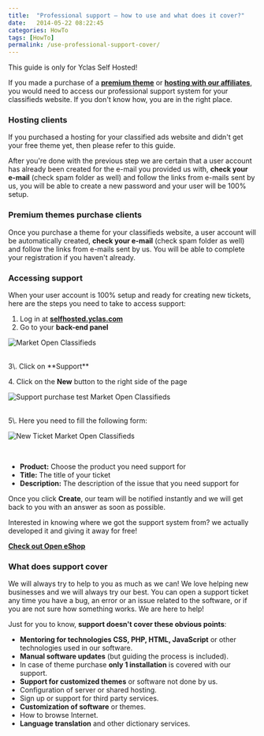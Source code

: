 ```yaml
---
title:  "Professional support – how to use and what does it cover?"
date:   2014-05-22 08:22:45
categories: HowTo
tags: [HowTo]
permalink: /use-professional-support-cover/
---
```

<div class="alert alert-warning">
<strong><i class="glyphicon glyphicon-warning-sign"></i> </strong> This guide is only for Yclas Self Hosted!
</div>

If you made a purchase of a **[premium theme](https://selfhosted.yclas.com/themes/)** or **[hosting with our affiliates](http://open-classifieds.com/hosting/)**, you would need to access our professional support system for your classifieds website. If you don't know how, you are in the right place.

### Hosting clients

If you purchased a hosting for your classified ads website and didn't get your free theme yet, then please refer to this guide.

After you're done with the previous step we are certain that a user account has already been created for the e-mail you provided us with, **check your e-mail** (check spam folder as well) and follow the links from e-mails sent by us, you will be able to create a new password and your user will be 100% setup.

### Premium themes purchase clients

Once you purchase a theme for your classifieds website, a user account will be automatically created, **check your e-mail** (check spam folder as well) and follow the links from e-mails sent by us. You will be able to complete your registration if you haven't already.

### Accessing support

When your user account is 100% setup and ready for creating new tickets, here are the steps you need to take to access support: 

1. Log in at **[selfhosted.yclas.com](https://selfhosted.yclas.com/oc-panel/auth/login)** 
2. Go to your **back-end panel** 

![Market Open Classifieds](//open-classifieds.com/wp-content/uploads/2014/05/Market-Open-Classifieds-1024x617.png) 

<br>
3\. Click on **Support** 

4\. Click on the **New** button to the right side of the page

![Support purchase test Market Open Classifieds](//open-classifieds.com/wp-content/uploads/2014/05/Support-purchase-test-Market-Open-Classifieds-1024x225.png) 

<br>
5\. Here you need to fill the following form: 

![New Ticket Market Open Classifieds](//open-classifieds.com/wp-content/uploads/2014/05/New-Ticket-Market-Open-Classifieds-1024x580.png)

<br>

+ **Product:** Choose the product you need support for
+ **Title:** The title of your ticket
+ **Description:** The description of the issue that you need support for

Once you click **Create**, our team will be notified instantly and we will get back to you with an answer as soon as possible. 

Interested in knowing where we got the support system from? we actually developed it and giving it away for free! 

**[Check out Open eShop](http://open-eshop.com/)**

### What does support cover

We will always try to help to you as much as we can! We love helping new businesses and we will always try our best. You can open a support ticket any time you have a bug, an error or an issue related to the software, or if you are not sure how something works. We are here to help!

Just for you to know, **support doesn't cover these obvious points**: 

+ **Mentoring for technologies CSS, PHP, HTML, JavaScript** or other technologies used in our software.
+ **Manual software updates** (but guiding the process is included).
+ In case of theme purchase **only 1 installation** is covered with our support.
+ **Support for customized themes** or software not done by us.
+ Configuration of server or shared hosting.
+ Sign up or support for third party services.
+ **Customization of software** or themes.
+ How to browse Internet.
+ **Language translation** and other dictionary services.

